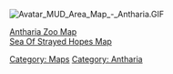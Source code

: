 ![](Avatar_MUD_Area_Map_-_Antharia.GIF "Avatar_MUD_Area_Map_-_Antharia.GIF")

[Antharia Zoo Map](Antharia_Zoo_Map "wikilink")  
[Sea Of Strayed Hopes Map](Sea_Of_Strayed_Hopes_Map "wikilink")  

[Category: Maps](Category:_Maps "wikilink") [Category:
Antharia](Category:_Antharia "wikilink")
